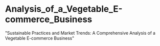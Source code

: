 # Analysis_of_a_Vegetable_E-commerce_Business
"Sustainable Practices and Market Trends: A Comprehensive Analysis of a Vegetable E-commerce Business"
